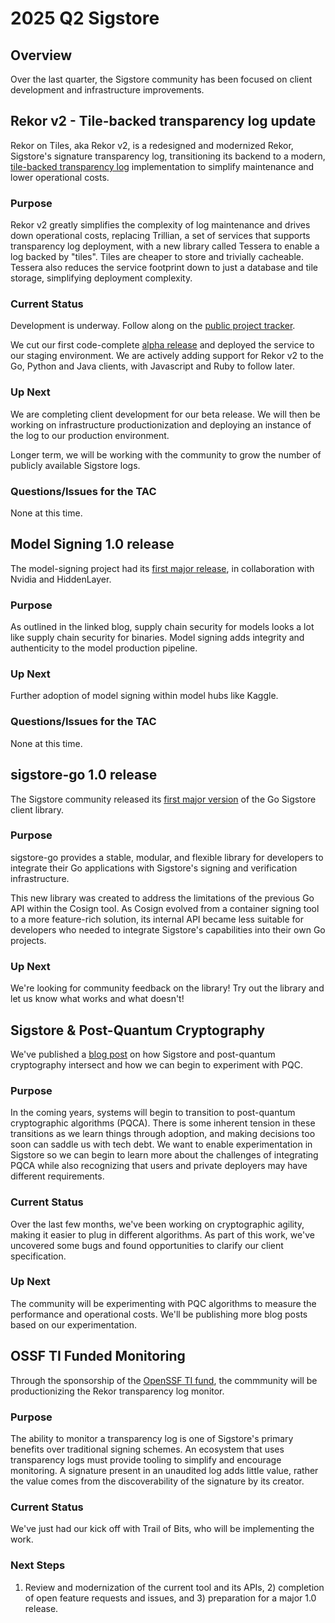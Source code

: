 # 2025 Q2 Sigstore

## Overview

Over the last quarter, the Sigstore community has been focused on client development and infrastructure improvements.

## Rekor v2 - Tile-backed transparency log update

Rekor on Tiles, aka Rekor v2, is a redesigned and modernized Rekor, Sigstore's signature transparency log, transitioning its backend to a modern,
[tile-backed transparency log](https://transparency.dev/articles/tile-based-logs/) implementation to simplify maintenance and lower operational costs.

### Purpose

Rekor v2 greatly simplifies the complexity of log maintenance and drives down operational costs,
replacing Trillian, a set of services that supports transparency log deployment, with a new library called Tessera to enable
a log backed by "tiles". Tiles are cheaper to store and trivially cacheable. Tessera also reduces the service footprint down
to just a database and tile storage, simplifying deployment complexity.

### Current Status

Development is underway. Follow along on the [public project tracker](https://github.com/orgs/sigstore/projects/14).

We cut our first code-complete [alpha release](https://blog.sigstore.dev/rekor-v2-alpha/) and deployed the service to our
staging environment. We are actively adding support for Rekor v2 to the Go, Python and Java clients, with Javascript
and Ruby to follow later.

### Up Next

We are completing client development for our beta release. We will then be working on infrastructure productionization
and deploying an instance of the log to our production environment.

Longer term, we will be working with the community to grow the number of publicly available Sigstore logs.

### Questions/Issues for the TAC

None at this time.

## Model Signing 1.0 release

The model-signing project had its [first major release](https://blog.sigstore.dev/model-transparency-v1.0/),
in collaboration with Nvidia and HiddenLayer.

### Purpose

As outlined in the linked blog, supply chain security for models looks a lot like supply chain
security for binaries. Model signing adds integrity and authenticity to the model production pipeline.

### Up Next

Further adoption of model signing within model hubs like Kaggle.

### Questions/Issues for the TAC

None at this time.

## sigstore-go 1.0 release

The Sigstore community released its [first major version](https://blog.sigstore.dev/sigstore-go-1-0-now-available/)
of the Go Sigstore client library.

### Purpose

sigstore-go provides a stable, modular, and flexible library for developers to integrate their Go applications with Sigstore's signing and verification infrastructure.

This new library was created to address the limitations of the previous Go API within the Cosign tool.
As Cosign evolved from a container signing tool to a more feature-rich solution, its internal API became
less suitable for developers who needed to integrate Sigstore's capabilities into their own Go projects.

### Up Next

We're looking for community feedback on the library! Try out the library and let us know what works and what doesn't!

## Sigstore & Post-Quantum Cryptography

We've published a [blog post](https://blog.sigstore.dev/post-quantum-2025/) on how Sigstore and post-quantum cryptography intersect
and how we can begin to experiment with PQC.

### Purpose

In the coming years, systems will begin to transition to post-quantum cryptographic algorithms (PQCA).
There is some inherent tension in these transitions as we learn things through adoption, and making decisions too soon can saddle us with tech debt.
We want to enable experimentation in Sigstore so we can begin to learn more about the challenges of integrating PQCA
while also recognizing that users and private deployers may have different requirements.

### Current Status

Over the last few months, we've been working on cryptographic agility, making it easier
to plug in different algorithms. As part of this work, we've uncovered some bugs and found
opportunities to clarify our client specification.

### Up Next

The community will be experimenting with PQC algorithms to measure the performance
and operational costs. We'll be publishing more blog posts based on our experimentation.

## OSSF TI Funded Monitoring

Through the sponsorship of the [OpenSSF TI fund](https://github.com/ossf/tac/issues/470), the commmunity
will be productionizing the Rekor transparency log monitor.

### Purpose

The ability to monitor a transparency log is one of Sigstore's primary benefits over traditional signing schemes.
An ecosystem that uses transparency logs must provide tooling to simplify and encourage monitoring.
A signature present in an unaudited log adds little value, rather the value comes from the discoverability of the signature by its creator.

### Current Status

We've just had our kick off with Trail of Bits, who will be implementing the work.

### Next Steps

1) Review and modernization of the current tool and its APIs, 2) completion of open feature requests and issues, and 3) preparation for a major 1.0 release. 
